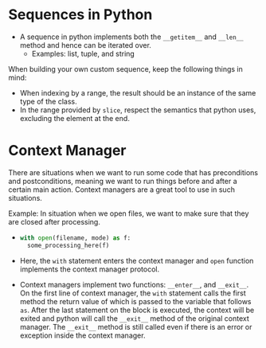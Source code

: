 # Sequences in Python

- A sequence in python implements both the `__getitem__` and `__len__` method and hence can be iterated over.
  - Examples: list, tuple, and string

When building your own custom sequence, keep the following things in mind:

- When indexing by a range, the result should be an instance of the same type of the class.
- In the range provided by `slice`, respect the semantics that python uses, excluding the element at the end.



# Context Manager

There are situations when we want to run some code that has preconditions and postconditions, meaning we want to run things before and after a certain main action. Context managers are a great tool to use in such situations.

Example: In situation when we open files, we want to make sure that they are closed after processing.

- ``` python
  with open(filename, mode) as f:
    some_processing_here(f)
  ```

- Here, the `with` statement enters the context manager and `open` function implements the context manager protocol. 
- Context managers implement two functions: `__enter__`, and `__exit__`. On the first line of context manager, the `with` statement calls the first method the return value of which is passed to the variable that follows `as`. After the last statement on the block is executed, the context will be exited and python will call the `__exit__` method of the original context manager. The `__exit__` method is still called even if there is an error or exception inside the context manager. 
